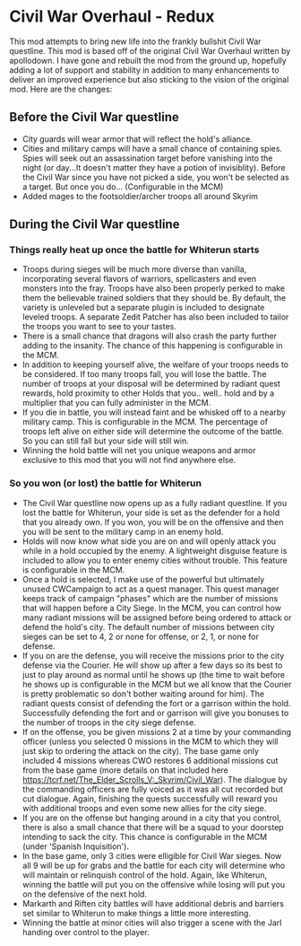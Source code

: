 # Civil War Overhaul - Redux
This mod attempts to bring new life into the frankly bullshit Civil War questline. This mod is based off of the original Civil War Overhaul written by apollodown. I have gone and rebuilt the mod from the ground up, hopefully adding a lot of support and stability in addition to many enhancements to deliver an improved experience but also sticking to the vision of the original mod. Here are the changes:

## Before the Civil War questline
* City guards will wear armor that will reflect the hold's alliance.
* Cities and military camps will have a small chance of containing spies. Spies will seek out an assassination target before vanishing into the night (or day...It doesn't matter they have a potion of invisiblity). Before the Civil War since you have not picked a side, you won't be selected as a target. But once you do... (Configurable in the MCM)
* Added mages to the footsoldier/archer troops all around Skyrim

## During the Civil War questline
### Things really heat up once the battle for Whiterun starts
* Troops during sieges will be much more diverse than vanilla, incorporating several flavors of warriors, spellcasters and even monsters into the fray. Troops have also been properly perked to make them the believable trained soldiers that they should be. By default, the variety is unleveled but a separate plugin is included to designate leveled troops. A separate Zedit Patcher has also been included to tailor the troops you want to see to your tastes.
* There is a small chance that dragons will also crash the party further adding to the insanity. The chance of this happening is configurable in the MCM.
* In addition to keeping yourself alive, the welfare of your troops needs to be considered. If too many troops fall, you will lose the battle. The number of troops at your disposal will be determined by radiant quest rewards, hold proximity to other Holds that you.. well.. hold and by a multiplier that you can fully administer in the MCM.
* If you die in battle, you will instead faint and be whisked off to a nearby military camp. This is configurable in the MCM. The percentage of troops left alive on either side will determine the outcome of the battle. So you can still fall but your side will still win.
* Winning the hold battle will net you unique weapons and armor exclusive to this mod that you will not find anywhere else.
### So you won (or lost) the battle for Whiterun
* The Civil War questline now opens up as a fully radiant questline. If you lost the battle for Whiterun, your side is set as the defender for a hold that you already own. If you won, you will be on the offensive and then you will be sent to the military camp in an enemy hold.
* Holds will now know what side you are on and will openly attack you while in a hold occupied by the enemy. A lightweight disguise feature is included to allow you to enter enemy cities without trouble. This feature is configurable in the MCM.
* Once a hold is selected, I make use of the powerful but ultimately unused CWCampaign to act as a quest manager. This quest manager keeps track of campaign "phases" which are the number of missions that will happen before a City Siege. In the MCM, you can control how many radiant missions will be assigned before being ordered to attack or defend the hold's city. The default number of missions between city sieges can be set to 4, 2 or none for offense, or 2, 1, or none for defense.
* If you on are the defense, you will receive the missions prior to the city defense via the Courier. He will show up after a few days so its best to just to play around as normal until he shows up (the time to wait before he shows up is configurable in the MCM but we all know that the Courier is pretty problematic so don't bother waiting around for him). The radiant quests consist of defending the fort or a garrison within the hold. Successfully defending the fort and or garrison will give you bonuses to the number of troops in the city siege defense.
* If on the offense, you be given missions 2 at a time by your commanding officer (unless you selected 0 missions in the MCM to which they will just skip to ordering the attack on the city). The base game only included 4 missions whereas CWO restores 6 additional missions cut from the base game (more details on that included here https://tcrf.net/The_Elder_Scrolls_V:_Skyrim/Civil_War). The dialogue by the commanding officers are fully voiced as it was all cut recorded but cut dialogue. Again, finishing the quests successfully will reward you with additional troops and even some new allies for the city siege.
* If you are on the offense but hanging around in a city that you control, there is also a small chance that there will be a squad to your doorstep intending to sack the city. This chance is configurable in the MCM (under 'Spanish Inquisition').
* In the base game, only 3 cities were elligible for Civil War sieges. Now all 9 will be up for grabs and the battle for each city will determine who will  maintain or relinquish control of the hold. Again, like Whiterun, winning the battle will put you on the offensive while losing will put you on the defensive of the next hold. 
* Markarth and Riften city battles will have additional debris and barriers set similar to Whiterun to make things a little more interesting.
* Winning the battle at minor cities will also trigger a scene with the Jarl handing over control to the player.
